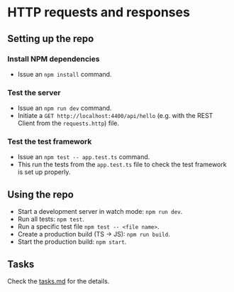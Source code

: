 # HTTP requests and responses

## Setting up the repo

### Install NPM dependencies

- Issue an `npm install` command.

### Test the server

- Issue an `npm run dev` command.
- Initiate a `GET http://localhost:4400/api/hello` (e.g. with the REST Client from the `requests.http`) file.

### Test the test framework

- Issue an `npm test -- app.test.ts` command.
- This run the tests from the `app.test.ts` file to check the test framework is set up properly.

## Using the repo

- Start a development server in watch mode: `npm run dev`.
- Run all tests: `npm test`.
- Run a specific test file `npm test -- <file name>`.
- Create a production build (TS -> JS): `npm run build`.
- Start the production build: `npm start`.

## Tasks

Check the [tasks.md](./tasks.md) for the details.